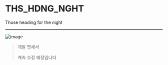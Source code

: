 # THS_HDNG_NGHT
Those heading for the night

-------
![image](https://github.com/add3333/THS_HDNG_NGHT/assets/128339063/991c0d57-2ed9-485d-b543-a8d4fd2765d7)
> 개발 명세서
> 
> 계속 수정 예정입니다
